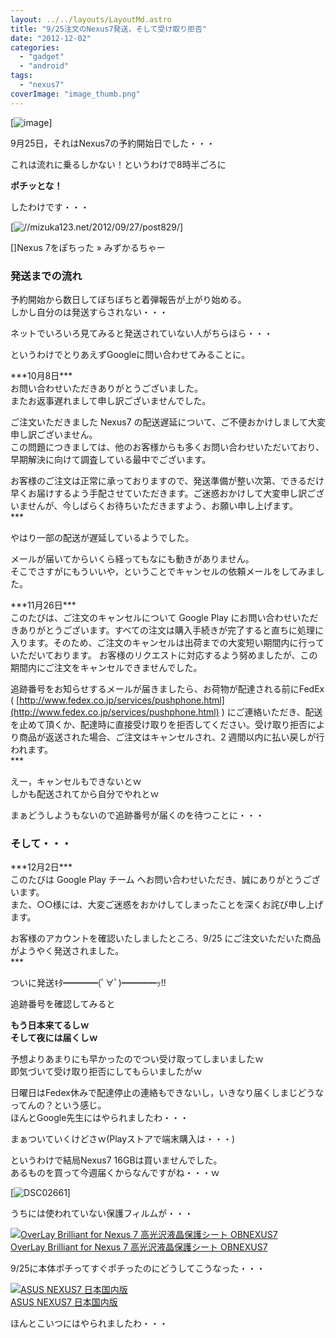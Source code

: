 ```yaml
---
layout: ../../layouts/LayoutMd.astro
title: "9/25注文のNexus7発送，そして受け取り拒否"
date: "2012-12-02"
categories: 
  - "gadget"
  - "android"
tags: 
  - "nexus7"
coverImage: "image_thumb.png"
---
```


[![image](/archive/images/image_thumb.png "image")]

9月25日，それはNexus7の予約開始日でした・・・

これは流れに乗るしかない！というわけで8時半ごろに

**ポチッとな！**

したわけです・・・

[![//mizuka123.net/2012/09/27/post829/](http://capture.heartrails.com/200x150/cool/1354456921617?//mizuka123.net/2012/09/27/post829/ "Nexus 7をぽちった » みずかるちゃー")]

[]Nexus 7をぽちった » みずかるちゃー

### 発送までの流れ

予約開始から数日してぼちぼちと着弾報告が上がり始める。  
しかし自分のは発送すらされない・・・

ネットでいろいろ見てみると発送されていない人がちらほら・・・

というわけでとりあえずGoogleに問い合わせてみることに。

\*\*\*10月8日\*\*\*  
お問い合わせいただきありがとうございました。  
またお返事遅れまして申し訳ございませんでした。

ご注文いただきました Nexus7 の配送遅延について、ご不便おかけしまして大変申し訳ございません。  
この問題につきましては、他のお客様からも多くお問い合わせいただいており、早期解決に向けて調査している最中でございます。

お客様のご注文は正常に承っておりますので、発送準備が整い次第、できるだけ早くお届けするよう手配させていただきます。ご迷惑おかけして大変申し訳ございませんが、今しばらくお待ちいただきますよう、お願い申し上げます。  
\*\*\*

やはり一部の配送が遅延しているようでした。

メールが届いてからいくら経ってもなにも動きがありません。  
そこでさすがにもういいや，ということでキャンセルの依頼メールをしてみました。

\*\*\*11月26日\*\*\*  
このたびは、ご注文のキャンセルについて Google Play にお問い合わせいただきありがとうございます。すべての注文は購入手続きが完了すると直ちに処理に入ります。そのため、ご注文のキャンセルは出荷までの大変短い期間内に行っていただいております。 お客様のリクエストに対応するよう努めましたが、この期間内にご注文をキャンセルできませんでした。  
  
追跡番号をお知らせするメールが届きましたら、お荷物が配達される前にFedEx ( [http://www.fedex.co.jp/services/pushphone.html](http://www.fedex.co.jp/services/pushphone.html) ) にご連絡いただき、配送を止めて頂くか、配達時に直接受け取りを拒否してください。受け取り拒否により商品が返送された場合、ご注文はキャンセルされ、2 週間以内に払い戻しが行われます。  
\*\*\*

えー，キャンセルもできないとｗ  
しかも配送されてから自分でやれとｗ

まぁどうしようもないので追跡番号が届くのを待つことに・・・

### そして・・・

\*\*\*12月2日\*\*\*  
このたびは Google Play チーム へお問い合わせいただき、誠にありがとうございます。  
また、○○様には、大変ご迷惑をおかけしてしまったことを深くお詫び申し上げます。

お客様のアカウントを確認いたしましたところ、9/25 にご注文いただいた商品がようやく発送されました。  
\*\*\*

ついに発送ｷﾀ━━━━(ﾟ∀ﾟ)━━━━ｯ!!

追跡番号を確認してみると

**もう日本来てるしｗ  
そして夜には届くしｗ**

予想よりあまりにも早かったのでつい受け取ってしまいましたｗ  
即気づいて受け取り拒否にしてもらいましたがｗ

日曜日はFedex休みで配達停止の連絡もできないし，いきなり届くしまじどうなってんの？という感じ。  
ほんとGoogle先生にはやられましたわ・・・

まぁついていくけどさｗ(Playストアで端末購入は・・・)

というわけで結局Nexus7 16GBは買いませんでした。  
あるものを買って今週届くからなんですがね・・・ｗ

[![DSC02661](/archive/images/DSC02661_thumb.jpg "DSC02661")]

うちには使われていない保護フィルムが・・・

[![OverLay Brilliant for Nexus 7 高光沢液晶保護シート OBNEXUS7](/archive/images/31k7gKlnHGL._SL160_.jpg)  
OverLay Brilliant for Nexus 7 高光沢液晶保護シート OBNEXUS7  
](https://www.amazon.co.jp/exec/obidos/ASIN/B008X1NHJY/mizuka123-22/ref=nosim)

9/25に本体ポチってすぐポチったのにどうしてこうなった・・・

[![ASUS NEXUS7 日本国内版](/archive/images/41xgWdZiB0L._SL160_.jpg)  
ASUS NEXUS7 日本国内版  
](https://www.amazon.co.jp/exec/obidos/ASIN/B009UDITFG/mizuka123-22/ref=nosim)

ほんとこいつにはやられましたわ・・・
